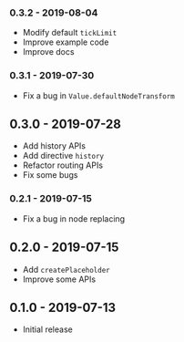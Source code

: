 ### 0.3.2 - 2019-08-04

- Modify default `tickLimit`
- Improve example code
- Improve docs

### 0.3.1 - 2019-07-30

- Fix a bug in `Value.defaultNodeTransform`

## 0.3.0 - 2019-07-28

- Add history APIs
- Add directive `history`
- Refactor routing APIs
- Fix some bugs

### 0.2.1 - 2019-07-15

- Fix a bug in node replacing

## 0.2.0 - 2019-07-15

- Add `createPlaceholder`
- Improve some APIs

## 0.1.0 - 2019-07-13

- Initial release
